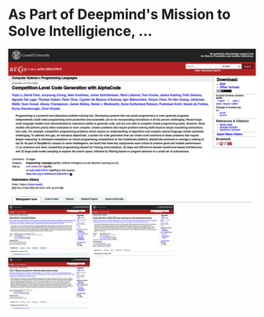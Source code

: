 # As Part of Deepmind's Mission to Solve Intelligience, ...

![](screenshots/example00.png)
<img src="screenshots/example01.png" width="33%"/>
<img src="screenshots/example02.png" width="33%"/>
<img src="screenshots/example03.png" width="33%"/>
